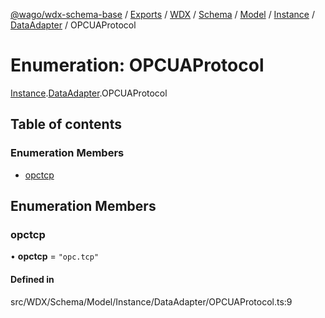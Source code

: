 [@wago/wdx-schema-base](../README.md) / [Exports](../modules.md) / [WDX](../modules/WDX.md) / [Schema](../modules/WDX.Schema.md) / [Model](../modules/WDX.Schema.Model.md) / [Instance](../modules/WDX.Schema.Model.Instance.md) / [DataAdapter](../modules/WDX.Schema.Model.Instance.DataAdapter.md) / OPCUAProtocol

# Enumeration: OPCUAProtocol

[Instance](../modules/WDX.Schema.Model.Instance.md).[DataAdapter](../modules/WDX.Schema.Model.Instance.DataAdapter.md).OPCUAProtocol

## Table of contents

### Enumeration Members

- [opctcp](WDX.Schema.Model.Instance.DataAdapter.OPCUAProtocol.md#opctcp)

## Enumeration Members

### opctcp

• **opctcp** = ``"opc.tcp"``

#### Defined in

src/WDX/Schema/Model/Instance/DataAdapter/OPCUAProtocol.ts:9
